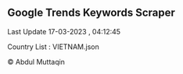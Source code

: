 

## Google Trends Keywords Scraper 
 
Last Update 17-03-2023 , 04:12:45

Country List :
VIETNAM.json



© Abdul Muttaqin 
